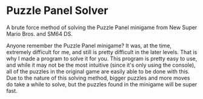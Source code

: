 # Puzzle Panel Solver
 A brute force method of solving the Puzzle Panel minigame from New Super Mario Bros. and SM64 DS.

Anyone remember the Puzzle Panel minigame? It was, at the time, extremely difficult for me, and still is pretty difficult in the later levels. That is why I made a program to solve it for you.
This program is pretty easy to use, and while it may not be the most intuitive (since it's only using the console), all of the puzzles in the original game are easily able to be done with this.
Due to the nature of this solving method, bigger puzzles and more moves do take a while to solve, but the puzzles found in the minigame will be super fast.